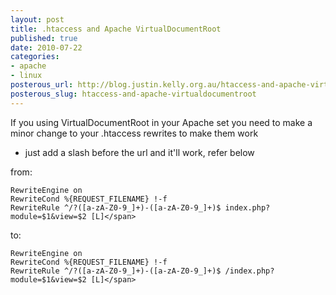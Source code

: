 ```yaml
--- 
layout: post
title: .htaccess and Apache VirtualDocumentRoot
published: true
date: 2010-07-22
categories: 
- apache
- linux
posterous_url: http://blog.justin.kelly.org.au/htaccess-and-apache-virtualdocumentroot
posterous_slug: htaccess-and-apache-virtualdocumentroot
---
```


If you using VirtualDocumentRoot in your Apache set you need to make a minor change to your .htaccess rewrites to make them work 

* just add a slash before the url and it'll work,  refer below

from: 

```
RewriteEngine on
RewriteCond %{REQUEST_FILENAME} !-f
RewriteRule ^/?([a-zA-Z0-9_]+)-([a-zA-Z0-9_]+)$ index.php?module=$1&view=$2 [L]</span>
```
to: 

```
RewriteEngine on
RewriteCond %{REQUEST_FILENAME} !-f
RewriteRule ^/?([a-zA-Z0-9_]+)-([a-zA-Z0-9_]+)$ /index.php?module=$1&view=$2 [L]</span>
```
